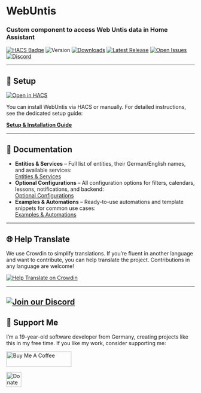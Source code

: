 # WebUntis

### Custom component to access Web Untis data in Home Assistant

[![HACS Badge](https://img.shields.io/badge/HACS-Default-orange.svg)](https://github.com/custom-components/hacs)
![Version](https://img.shields.io/github/v/release/JonasJoKuJonas/homeassistant-WebUntis)
[![Downloads](https://img.shields.io/github/downloads/JonasJoKuJonas/homeassistant-WebUntis/total)](https://tooomm.github.io/github-release-stats/?username=JonasJoKuJonas&repository=HomeAssistant-WebUntis)
[![Latest Release](https://img.shields.io/github/release-date/JonasJoKuJonas/homeassistant-WebUntis?style=flat&label=Latest%20Release)](https://github.com/JonasJoKuJonas/homeassistant-WebUntis/releases)
[![Open Issues](https://img.shields.io/github/issues/JonasJoKuJonas/homeassistant-WebUntis?style=flat&label=Open%20Issues)](https://github.com/JonasJoKuJonas/homeassistant-WebUntis/issues)
[![Discord](https://img.shields.io/discord/1090218586565509170?style=flat&logo=discord&logoColor=white&label=Discord&color=7289da)](https://discord.gg/34EHnHQaPm)

---

## 🚀 Setup
[![Open in HACS](https://my.home-assistant.io/badges/hacs_repository.svg)](https://my.home-assistant.io/redirect/hacs_repository/?owner=JonasJoKuJonas&repository=Homeassistant-WebUntis)

You can install WebUntis via HACS or manually. For detailed instructions, see the dedicated setup guide:

[**Setup & Installation Guide**](docs/SETUP.md)


---

## 📖 Documentation

- **Entities & Services** – Full list of entities, their German/English names, and available services:  
  [Entities & Services](docs/ENTITIES_AND_SERVICES.md)
- **Optional Configurations** – All configuration options for filters, calendars, lessons, notifications, and backend:  
  [Optional Configurations](docs/OPTIONAL_CONFIGURATIONS.md)
- **Examples & Automations** – Ready-to-use automations and template snippets for common use cases:  
  [Examples & Automations](docs/EXAMPLES_AND_AUTOMATIONS.md)

---

## 🌐 Help Translate

We use Crowdin to simplify translations. If you’re fluent in another language and want to contribute, you can help translate the project. Contributions in any language are welcome!

[![Help Translate on Crowdin](https://badges.crowdin.net/badge/light/crowdin-on-dark.png)](https://crowdin.com/project/homeassistant-webuntis)

---

## [![Join our Discord](https://discordapp.com/api/guilds/1090218586565509170/widget.png?style=banner2)](https://discord.gg/34EHnHQaPm)


## 💖 Support Me

I’m a 19-year-old software developer from Germany, creating projects like this in my free time. If you like my work, consider supporting me:

<a href="https://www.buymeacoffee.com/Jonas_JoKu" target="_blank"><img src="https://cdn.buymeacoffee.com/buttons/default-orange.png" alt="Buy Me A Coffee" height="41" width="174" ></a>

<a href="https://www.paypal.com/donate/?hosted_button_id=29CAZV3ZHWDMW">
  <img src="https://raw.githubusercontent.com/andreostrovsky/donate-with-paypal/925c5a9e397363c6f7a477973fdeed485df5fdd9/blue.svg" alt="Donate with PayPal" height="40"/>
</a>
